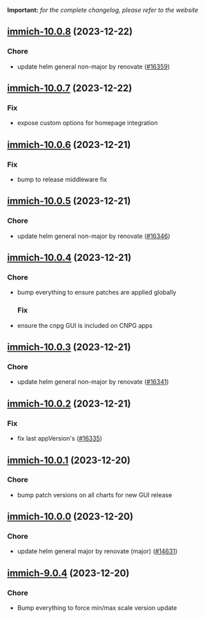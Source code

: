 **Important:**
*for the complete changelog, please refer to the website*




## [immich-10.0.8](https://github.com/truecharts/charts/compare/immich-10.0.7...immich-10.0.8) (2023-12-22)

### Chore

- update helm general non-major by renovate ([#16359](https://github.com/truecharts/charts/issues/16359))
  
  


## [immich-10.0.7](https://github.com/truecharts/charts/compare/immich-10.0.6...immich-10.0.7) (2023-12-22)

### Fix

- expose custom options for homepage integration
  
  


## [immich-10.0.6](https://github.com/truecharts/charts/compare/immich-10.0.5...immich-10.0.6) (2023-12-21)

### Fix

- bump to release middleware fix
  
  


## [immich-10.0.5](https://github.com/truecharts/charts/compare/immich-10.0.4...immich-10.0.5) (2023-12-21)

### Chore

- update helm general non-major by renovate ([#16346](https://github.com/truecharts/charts/issues/16346))
  
  


## [immich-10.0.4](https://github.com/truecharts/charts/compare/immich-10.0.3...immich-10.0.4) (2023-12-21)

### Chore

- bump everything to ensure patches are applied globally
  
  ### Fix

- ensure the cnpg GUI is included on CNPG apps
  
  


## [immich-10.0.3](https://github.com/truecharts/charts/compare/immich-10.0.2...immich-10.0.3) (2023-12-21)

### Chore

- update helm general non-major by renovate ([#16341](https://github.com/truecharts/charts/issues/16341))
  
  


## [immich-10.0.2](https://github.com/truecharts/charts/compare/immich-10.0.1...immich-10.0.2) (2023-12-21)

### Fix

- fix last appVersion's ([#16335](https://github.com/truecharts/charts/issues/16335))
  
  


## [immich-10.0.1](https://github.com/truecharts/charts/compare/immich-10.0.0...immich-10.0.1) (2023-12-20)

### Chore

- bump patch versions on all charts for new GUI release
  
  


## [immich-10.0.0](https://github.com/truecharts/charts/compare/immich-9.0.4...immich-10.0.0) (2023-12-20)

### Chore

- update helm general major by renovate (major) ([#14631](https://github.com/truecharts/charts/issues/14631))
  
  


## [immich-9.0.4](https://github.com/truecharts/charts/compare/immich-9.0.3...immich-9.0.4) (2023-12-20)

### Chore

- Bump everything to force min/max scale version update
  
  

